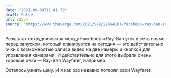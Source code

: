 ```yaml
---
date: "2021-09-09T11:41:39"
draft: False
url: /2534
source: "https://www.theverge.com/2021/9/9/22664181/facebook-ray-ban-stories-smart-glasses-leak-launch-date"
---
```


Результат сотрудничества между Facebook и Ray-Ban утек в сеть прямо перед запуском, который планируется на сегодня — это действительно очки с возможностью записи видео на две камеры и кнопкой для управления камерами. И действительно для этого выбрали очень хорошие очки — Ray-Ban Wayfarer, например.

Осталось узнать цену. И я как раз недавно потерял свои Wayfarer.
